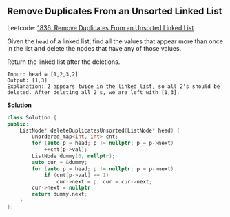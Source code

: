 ## Remove Duplicates From an Unsorted Linked List

Leetcode: [1836. Remove Duplicates From an Unsorted Linked List](https://leetcode-cn.com/problems/remove-duplicates-from-an-unsorted-linked-list/)

Given the `head` of a linked list, find all the values that appear more than once in the list and delete the nodes that have any of those values.

Return the linked list after the deletions.

```text
Input: head = [1,2,3,2]
Output: [1,3]
Explanation: 2 appears twice in the linked list, so all 2's should be deleted. After deleting all 2's, we are left with [1,3].
```

**Solution**

```cpp
class Solution {
public:
    ListNode* deleteDuplicatesUnsorted(ListNode* head) {
        unordered_map<int, int> cnt;
        for (auto p = head; p != nullptr; p = p->next)
            ++cnt[p->val];
        ListNode dummy(0, nullptr);
        auto cur = &dummy;
        for (auto p = head; p != nullptr; p = p->next)
            if (cnt[p->val] == 1)
                cur->next = p, cur = cur->next;
        cur->next = nullptr;
        return dummy.next;
    }
};
```

